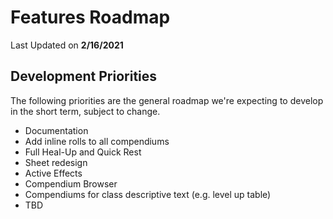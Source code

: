 # Features Roadmap

Last Updated on **2/16/2021**

## Development Priorities

The following priorities are the general roadmap we're expecting to develop in the short term, subject to change.

* Documentation
* Add inline rolls to all compendiums
* Full Heal-Up and Quick Rest
* Sheet redesign
* Active Effects
* Compendium Browser
* Compendiums for class descriptive text \(e.g. level up table\)
* TBD

